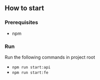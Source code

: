 ## How to start

### Prerequisites

- npm

### Run

Run the following commands in project root

- `npm run start:api`
- `npm run start:fe`
